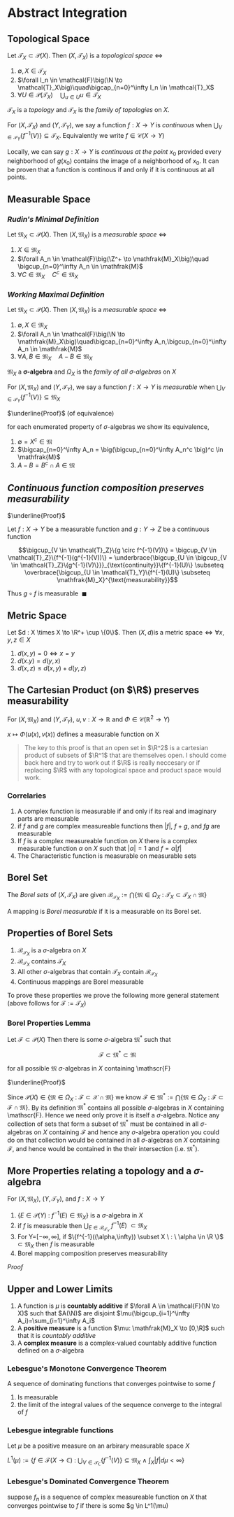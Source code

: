 # Abstract Integration

## **Topological Space**

Let $\mathcal{T}_X \subset \mathcal{P}(X)$.  Then $(X,\mathcal{T}_X)$ is a *topological space* $\iff$

1. $\emptyset , X \in \mathcal{T}_X$
2. $\forall I_n \in \mathcal{F}\big(\N \to \mathcal{T}_X\big)\quad\bigcap_{n=0}^\infty I_n \in \mathcal{T}_X$
3. $\forall U \in \mathcal{P}(\mathcal{T}_X)\quad \bigcup_{u \in U} u \in  \mathcal{T}_X$

$\mathcal{T}_X$ is a *topology* and $\mathscr{T}_X$ is the *family of topologies* on $X$.

For $(X,\mathcal{T}_X)$ and $(Y,\mathcal{T}_Y)$, we say a function $f : X \to Y$ is *continuous* when $\bigcup_{V \in \mathcal{T}_Y}\{f^{-1}(V)\} \subseteq \mathcal{T}_X$.  Equivalently we write $f \in \mathcal{C}(X \to Y)$

Locally, we can say $g : X \to Y$ is *continuous at the point* $x_0$ provided every neighborhood of $g(x_0)$ contains the image of a neighborhood of $x_0$.  It can be proven that a function is continous if and only if it is continuous at all points.

## **Measurable Space**

### *Rudin's Minimal Definition*

Let $\mathfrak{M}_X \subset \mathcal{P}(X)$.  Then $(X,\mathfrak{M}_X)$ is a *measurable space* $\iff$

1. $X \in \mathfrak{M}_X$
2. $\forall A_n \in \mathcal{F}\big(\Z^+ \to \mathfrak{M}_X\big)\quad \bigcup_{n=0}^\infty A_n \in \mathfrak{M}$
3. $\forall C \in \mathfrak{M}_X \quad C^c \in  \mathfrak{M}_X$

### *Working Maximal Definition*

Let $\mathfrak{M}_X \subset \mathcal{P}(X)$.  Then $(X,\mathfrak{M}_X)$ is a *measurable space* $\iff$

1. $\emptyset , X \in \mathfrak{M}_X$
2. $\forall A_n \in \mathcal{F}\big(\N \to \mathfrak{M}_X\big)\quad\bigcap_{n=0}^\infty A_n,\bigcup_{n=0}^\infty A_n \in \mathfrak{M}$
3. $\forall A,B \in \mathfrak{M}_X \quad A-B \in  \mathfrak{M}_X$

$\mathfrak{M}_X$ a $\bm{\sigma}$**-algebra** and $\Omega_X$ is the *family of all $\sigma$-algebras* on $X$

For $(X,\mathfrak{M}_X)$ and $(Y,\mathcal{T}_Y)$, we say a function $f : X \to Y$ is *measurable* when $\bigcup_{V \in \mathcal{T}_Y}\{f^{-1}(V)\} \subseteq \mathfrak{M}_X$

$\underline{Proof}$ (of equivalence)

for each enumerated property of $\sigma$-algebras we show its equivalence,

1. $\emptyset = X^c \in \mathfrak{M}$
2. $\bigcap_{n=0}^\infty A_n = \big(\bigcup_{n=0}^\infty A_n^c \big)^c \in \mathfrak{M}$
3. $A-B=B^c \cap A \in \mathfrak{M}$

## *Continuous function composition preserves measurability*

$\underline{Proof}$

Let $f : X \to Y$ be a measurable function and $g : Y \to Z$ be a continuous function

$$\bigcup_{V \in \mathcal{T}_Z}\{g \circ f^{-1}(V))\} = \bigcup_{V \in \mathcal{T}_Z}\{f^{-1}(g^{-1}(V))\} = \underbrace{\bigcup_{U \in \bigcup_{V \in \mathcal{T}_Z}\{g^{-1}(V)\}}}_{\text{continuity}}\{f^{-1}(U)\} \subseteq \overbrace{\bigcup_{U \in \mathcal{T}_Y}\{f^{-1}(U)\} \subseteq \mathfrak{M}_X}^{\text{measurability}}$$

Thus $g \circ f$ is measurable $\ \blacksquare$

## **Metric Space**

Let $d : X \times X \to \R^+ \cup \{0\}$.  Then $(X,d) \text{is a metric space} \iff \forall x,y,z \in X$

1. $d(x,y)=0 \iff x=y$
2. $d(x.y)=d(y,x)$
3. $d(x,z) \leq d(x,y)+d(y,z)$

## The Cartesian Product (on $\R$) preserves measurability

For $(X,\mathfrak{M}_X)$ and $(Y,\mathcal{T}_Y)$, $u,v: X \to \mathbb{R}$ and $\Phi \in \mathcal{C}(\mathbb{R}^2 \to Y)$

$x \mapsto \Phi(u(x),v(x))$ defines a measurable function on X

>The key to this proof is that an open set in $\R^2$ is a cartesian product of subsets of $\R^1$ that are themselves open.  I should come back here and try to work out if $\R$ is really neccesary or if replacing $\R$ with any topological space and product space would work.

### Correlaries

1. A complex function is measurable if and only if its real and imaginary parts are measurable
2. if $f$ and $g$ are complex measureable functions then $|f|$, $f+g$, and $f g$ are measurable
3. If $f$ is a complex measureable function on $X$ there is a complex measurable function $\alpha$ on $X$ such that $|\alpha|=1$ and $f=\alpha|f|$
4. The Characteristic function is measurable on measurable sets

## **Borel Set**

The *Borel sets* of  $(X,\mathcal{T}_X)$ are given $\mathscr{B}_{\mathcal{T}_X}:=\bigcap \big\{\mathfrak{M} \in  \Omega_X  \ : \ \mathcal{T}_X \subset \mathcal{T}_X \cap \mathfrak{M}  \big\}$

A mapping is *Borel measurable* if it is a measurable on its Borel set.

## Properties of Borel Sets

1. $\mathscr{B}_{\mathcal{T}_X}$ is a $\sigma$-algebra on $X$
2. $\mathscr{B}_{\mathcal{T}_X}$ contains $\mathcal{T}_X$
3. All other $\sigma$-algebras that contain $\mathcal{T}_X$ contain $\mathscr{B}_{\mathcal{T}_X}$
4. Continuous mappings are Borel measurable

To prove these properties we prove the following more general statement (above follows for $\mathscr{F}:=\mathcal{T}_X$)

### Borel Properties Lemma

Let $\mathscr{F} \subset \mathcal{P}(X)$  Then there is some $\sigma$-algebra $\mathfrak{M}^*$ such that

$$\mathscr{F} \subset \mathfrak{M}^* \subset \mathfrak{M}$$

for all possible $\mathfrak{M}$ $\sigma$-algebras in $X$ containing \mathscr{F}

$\underline{Proof}$

Since $\mathcal{P}(X)\in \big\{\mathfrak{M} \in  \Omega_X  \ : \  \mathscr{F} \subset \mathcal{X} \cap \mathfrak{M} \big\}$ we know $\mathscr{F} \in \mathfrak{M}^* := \bigcap \big\{\mathfrak{M} \in  \Omega_X  \ : \ \mathscr{F} \subset \mathscr{F} \cap \mathfrak{M}  \big\}$.  By its definition $\mathfrak{M}^*$  contains all possible $\sigma$-algebras in $X$ containing \mathscr{F}.  Hence we need only prove it is itself a $\sigma$-algebra.  Notice any collection of sets that form a subset of $\mathfrak{M}^*$ must be contained in all $\sigma$-algebras on $X$ containing $\mathscr{F}$ and hence any $\sigma$-algebra operation you could do on that collection would be contained in all $\sigma$-algebras on $X$ containing $\mathscr{F}$, and hence would be contained in the their intersection (i.e. $\mathfrak{M}^*$).  

## More Properties relating a topology and a $\sigma$-algebra

For $(X,\mathfrak{M}_X)$, $(Y,\mathcal{T}_Y)$, and $f : X \to Y$

1. $\Big\{ E \in \mathcal{P}(Y) \ : \ f^{-1}(E) \in \mathfrak{M}_X \Big\}$ is a $\sigma$-algebra in $X$
2. if $f$ is measurable then $\bigcup_{E \in \mathscr{B}_{\mathcal{T}_Y}}$ $f^{-1}(E)$ $\subset \mathfrak{M}_X$
3. For Y=$[-\infty,\infty]$, if $\{f^{-1}((\alpha,\infty)) \subset X \ : \ \alpha \in \R \}$ $\subset \mathfrak{M}_X$ then $f$ is measurable
4. Borel mapping composition preserves measurability

$\textit{Proof}$

## **Upper and Lower Limits**

1. A function is $\mu$ is **countably additive** if $\forall A \in \mathcal{F}(\N \to X)$ such that $A(\N)$ are disjoint $\mu(\bigcup_{i=1}^\infty A_i)=\sum_{i=1}^\infty A_i$
2. A **positive measure** is a function $\mu: \mathfrak{M}_X \to [0,\R]$ such that it is *countably additive*
3. A **complex measure** is a complex-valued countably additive function defined on a $\sigma$-algebra

### **Lebesgue's Monotone Convergence Theorem**

A sequence of dominating functions that converges pointwise to some $f$

1. Is measurable
2. the limit of the integral values of the sequence converge to the integral of $f$

### Lebesgue integrable functions

Let $\mu$ be a positive measure on an arbirary measurable space $X$

$L^1(\mu):=\Big\{ f \in \mathcal{F}(X \to \mathbb{C}) \ : \ \bigcup_{V \in \mathcal{T}_\mathbb{C}}\{f^{-1}(V)\} \subseteq \mathfrak{M}_X \ \land \ \int_X|f|d\mu < \infty \Big\}$

### Lebesgue's Dominated Convergence Theorem

suppose $f_n$ is a sequence of complex measureable function on $X$ that converges pointwise to $f$ if there is some $g \in L^1(\mu)
